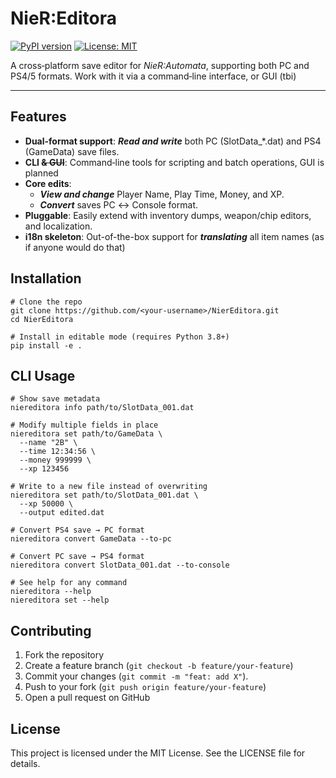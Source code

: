 # NieR:Editora
[![PyPI version](https://img.shields.io/pypi/v/NierEditora.svg)](https://pypi.org/project/NierEditora)
[![License: MIT](https://img.shields.io/badge/License-MIT-blue.svg)](LICENSE)

A cross‑platform save editor for _NieR:Automata_, supporting both PC and PS4/5 formats.
Work with it via a command‑line interface, or GUI (tbi)

---

## Features


- **Dual-format support**: **_Read and write_** both PC (SlotData_*.dat) and PS4 (GameData) save files.
- **CLI ~~& GUI~~**: Command‑line tools for scripting and batch operations, GUI is planned
- **Core edits**: 
  - **_View and change_** Player Name, Play Time, Money, and XP.
  - **_Convert_** saves PC ↔ Console format.
- **Pluggable**: Easily extend with inventory dumps, weapon/chip editors, and localization.
- **i18n skeleton**: Out-of-the-box support for **_translating_** all item names (as if anyone would do that)

## Installation
```shell
# Clone the repo
git clone https://github.com/<your‑username>/NierEditora.git
cd NierEditora

# Install in editable mode (requires Python 3.8+)
pip install -e .
```

## CLI Usage
```shell
# Show save metadata
niereditora info path/to/SlotData_001.dat

# Modify multiple fields in place
niereditora set path/to/GameData \
  --name "2B" \
  --time 12:34:56 \
  --money 999999 \
  --xp 123456

# Write to a new file instead of overwriting
niereditora set path/to/SlotData_001.dat \
  --xp 50000 \
  --output edited.dat

# Convert PS4 save → PC format
niereditora convert GameData --to-pc

# Convert PC save → PS4 format
niereditora convert SlotData_001.dat --to-console

# See help for any command
niereditora --help
niereditora set --help
```

## Contributing
1. Fork the repository
2. Create a feature branch (`git checkout -b feature/your-feature`)
3. Commit your changes (`git commit -m "feat: add X"`).
4. Push to your fork (`git push origin feature/your-feature`)
5. Open a pull request on GitHub

## License
This project is licensed under the MIT License. See the LICENSE file for details.